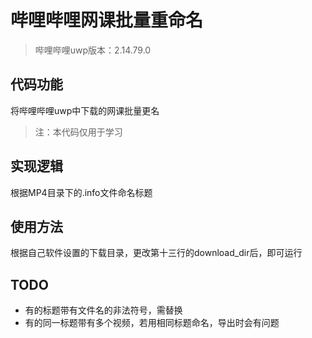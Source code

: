 # 哔哩哔哩网课批量重命名
> 哔哩哔哩uwp版本：2.14.79.0
## 代码功能
将哔哩哔哩uwp中下载的网课批量更名

> 注：本代码仅用于学习

## 实现逻辑
根据MP4目录下的.info文件命名标题

## 使用方法
根据自己软件设置的下载目录，更改第十三行的download_dir后，即可运行

## TODO
- 有的标题带有文件名的非法符号，需替换
- 有的同一标题带有多个视频，若用相同标题命名，导出时会有问题

